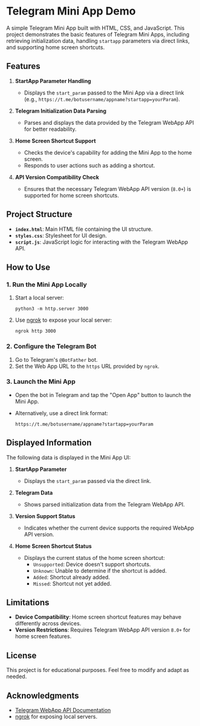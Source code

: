 # Telegram Mini App Demo

A simple Telegram Mini App built with HTML, CSS, and JavaScript. This project demonstrates the basic features of Telegram Mini Apps, including retrieving initialization data, handling `startapp` parameters via direct links, and supporting home screen shortcuts.

## Features

1.  **StartApp Parameter Handling**
    
    -   Displays the `start_param` passed to the Mini App via a direct link (e.g., `https://t.me/botusername/appname?startapp=yourParam`).
2.  **Telegram Initialization Data Parsing**
    
    -   Parses and displays the data provided by the Telegram WebApp API for better readability.
3.  **Home Screen Shortcut Support**
    
    -   Checks the device's capability for adding the Mini App to the home screen.
    -   Responds to user actions such as adding a shortcut.
4.  **API Version Compatibility Check**
    
    -   Ensures that the necessary Telegram WebApp API version (`8.0+`) is supported for home screen shortcuts.

## Project Structure

-   **`index.html`**: Main HTML file containing the UI structure.
-   **`styles.css`**: Stylesheet for UI design.
-   **`script.js`**: JavaScript logic for interacting with the Telegram WebApp API.

## How to Use

### 1. Run the Mini App Locally

1.  Start a local server:
    
    `python3 -m http.server 3000` 
    
2.  Use [ngrok](https://ngrok.com/) to expose your local server:
    
    `ngrok http 3000`     

### 2. Configure the Telegram Bot

1.  Go to Telegram's `@BotFather` bot.
2.  Set the Web App URL to the `https` URL provided by `ngrok`.

### 3. Launch the Mini App

-   Open the bot in Telegram and tap the "Open App" button to launch the Mini App.
-   Alternatively, use a direct link format:
    
    `https://t.me/botusername/appname?startapp=yourParam` 

## Displayed Information

The following data is displayed in the Mini App UI:

1.  **StartApp Parameter**
    
    -   Displays the `start_param` passed via the direct link.
2.  **Telegram Data**
    
    -   Shows parsed initialization data from the Telegram WebApp API.
3.  **Version Support Status**
    
    -   Indicates whether the current device supports the required WebApp API version.
4.  **Home Screen Shortcut Status**
    
    -   Displays the current status of the home screen shortcut:
        -   `Unsupported`: Device doesn't support shortcuts.
        -   `Unknown`: Unable to determine if the shortcut is added.
        -   `Added`: Shortcut already added.
        -   `Missed`: Shortcut not yet added.

## Limitations

-   **Device Compatibility**: Home screen shortcut features may behave differently across devices.
-   **Version Restrictions**: Requires Telegram WebApp API version `8.0+` for home screen features.

## License

This project is for educational purposes. Feel free to modify and adapt as needed.

## Acknowledgments

-   [Telegram WebApp API Documentation](https://core.telegram.org/bots/webapps)
-   [ngrok](https://ngrok.com/) for exposing local servers.
